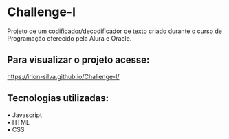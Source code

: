 # Challenge-I
 Projeto de um codificador/decodificador de texto criado durante o curso de Programação oferecido pela Alura e Oracle.

 ## Para visualizar o projeto acesse:
 https://irion-silva.github.io/Challenge-I/

 ## Tecnologias utilizadas:
 • Javascript<br />
 • HTML<br />
 • CSS
